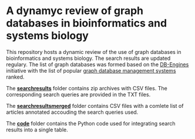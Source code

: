 # A dynamyc review of graph databases in bioinformatics and systems biology

This repository hosts a dynamic review of the use of graph databases in bioinformatics and systems biology. The search results are updated regulary. The list of graph databases was formed based on the [DB-Engines](https://db-engines.com/en/) initiative with the list of popular [graph database management systems](https://db-engines.com/en/ranking/graph+dbms) ranked. 

The **[searchresults](https://github.com/ilyamazein/gdbreview/tree/main/searchresults)** folder contains zip archives with CSV files. The corresponding search queries are provided in the TXT files.

The **[searchresultsmerged](https://github.com/ilyamazein/gdbreview/tree/main/searchresultsmerged)** folder contains CSV files with a comlete list of articles annotated accouding the search queries used.

The **[code](https://github.com/ilyamazein/gdbreview/tree/main/code)** folder contains the Python code used for integrating search results into a single table.

